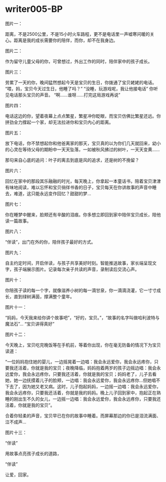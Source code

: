 # writer005-BP
图片一：

距离，不是2500公里，不是15小时火车路程，更不是电话里一声嘘寒问暖的关心。距离是我的成长需要你的陪伴，而你，却不在我身边。

图片二：

作为留守儿童父母的你，可曾想过，外出工作的同时，陪伴家中的孩子成长。

图片三：

劳累了一天的你，晚间猛然想起今天是宝贝的生日，你拨通了宝贝姥姥的电话。
“喂，妈，宝贝今天过生日，他睡了吗？”
“没睡，玩游戏呢，我让他接电话”
你听见电话那头宝贝的声音。
“啊……谁呀……打完这局游戏再说”

图片四：

电话这边的你，望着夜幕上点点繁星，繁星冲你眨眼，而宝贝仿佛比繁星还远。你拼劲全力撑起一个家，却无法拉进你和宝贝内心的距离。

图片五：

放下电话，你不禁想起你和他爸离家的那天，宝贝真的以为你们几天就回来，幼小的心灵在等待父母的期盼中一天天坠落，一如被秋风拂过的树叶，一天天变黄......

那句来自心底的追问：叶子的离去到底是风的追求，还是树的不挽留？

图片六：

回忆在家中的那段其乐融融的时光，每天晚上，你拿起一本童话书，陪着宝贝津津有味地阅读，难以忘怀和宝贝徜徉书香的日子，宝贝每天在你讲故事的声音中睡去，难道，这只能永远变作回忆？甜甜的梦...

图片七：

你在睡梦中醒来，脸颊还有辛酸的泪痕。你多想立即回到家中陪伴宝贝成长，陪他读一篇故事。

图片八：

“伴读”，出门在外的你，陪伴孩子最好的方式。

图片九：

自主约定时间，开启伴读，与孩子共享美好时刻。智能推送故事，家长端呈现文字，孩子端展示图片。记录每次亲子共读的声音，录制读后交流心声。

图片十：

你陪孩子读的每一个字，就像滋养小树的每一滴甘泉，你一滴滴浇灌，它一寸寸成长，直到绿树满茵，撑满整个童年。

图片十一：

“妈妈，今天我来给你讲个故事吧”，“好的，宝贝。”，“故事的名字叫做哈利波特与魔法石”...
“宝贝讲得真好”

图片十二：

今天晚上，宝贝吃完晚饭等在手机前，等着你出现，你在毫无防备的情况下为宝贝读道：

“一位妈妈抱住她的婴儿，一边摇晃着一边唱：我会永远爱你，我会永远疼你，只要我还活着，你就是我的宝贝；夜晚降临，妈妈抱着两岁的孩子边摇边唱：我会永远爱你，我会永远疼你，只要我还活着，你就是我的宝贝；妈妈老了，儿子去看她，她一边抚摸着儿子的脸颊，一边唱：我会永远爱你，我会永远疼你...但她唱不下去了，因为她又老又病。这时，儿子抱起妈妈，一边摇一边唱：我会永远爱你，我会永远疼你，只要我还活着，你就是我的妈妈。晚上儿子回到家中，抱起正在熟睡的刚出生不久的女儿，一边摇一边唱：我会永远爱你，我会永远疼你，只要我还活着，你就是我的宝贝”。

合着你轻柔的声音，宝贝早已在你的故事中睡着。而屏幕那边的你已是泪流满面、泣不成声...

图片十三：

“伴读”

用故事点亮孩子成长的道路，

“伴读”

让爱，回家。
